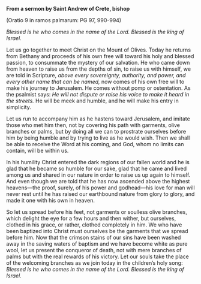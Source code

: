 

**From a sermon by Saint Andrew of Crete, bishop**

(Oratio 9 in ramos palmarum: PG 97, 990-994)

_Blessed is he who comes in the name of the Lord. Blessed is the king of Israel._

Let us go together to meet Christ on the Mount of Olives. Today he returns from Bethany and proceeds of his own free will toward his holy and blessed passion, to consummate the mystery of our salvation. He who came down from heaven to raise us from the depths of sin, to raise us with himself, we are told in Scripture, _above every sovereignty, authority, and power, and every other name that can be named,_ now comes of his own free will to make his journey to Jerusalem. He comes without pomp or ostentation. As the psalmist says: _He will not dispute or raise his voice to make it heard in the streets._ He will be meek and humble, and he will make his entry in simplicity.

Let us run to accompany him as he hastens toward Jerusalem, and imitate those who met him then, not by covering his path with garments, olive branches or palms, but by doing all we can to prostrate ourselves before him by being humble and by trying to live as he would wish. Then we shall be able to receive the Word at his coming, and God, whom no limits can contain, will be within us.

In his humility Christ entered the dark regions of our fallen world and he is glad that he became so humble for our sake, glad that he came and lived among us and shared in our nature in order to raise us up again to himself. And even though we are told that he has now ascended above the highest heavens—the proof, surely, of his power and godhead—his love for man will never rest until he has raised our earthbound nature from glory to glory, and made it one with his own in heaven.

So let us spread before his feet, not garments or soulless olive branches, which delight the eye for a few hours and then wither, but ourselves, clothed in his grace, or rather, clothed completely in him. We who have been baptized into Christ must ourselves be the garments that we spread before him. Now that the crimson stains of our sins have been washed away in the saving waters of baptism and we have become white as pure wool, let us present the conqueror of death, not with mere branches of palms but with the real rewards of his victory. Let our souls take the place of the welcoming branches as we join today in the children’s holy song: _Blessed is he who comes in the name of the Lord. Blessed is the king of Israel._

